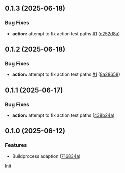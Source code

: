 ## 0.1.3 (2025-06-18)


### Bug Fixes

* **action:** attempt to fix action test paths [#1](https://github.com/HTL-Leoben/da-base-template/issues/1) ([c252d8a](https://github.com/HTL-Leoben/da-base-template/commit/c252d8aeb95bf8dbb3e9cc88d71869124b194c32))

## 0.1.2 (2025-06-18)


### Bug Fixes

* **action:** attempt to fix action test paths [#1](https://github.com/HTL-Leoben/da-base-template/issues/1) ([8a28658](https://github.com/HTL-Leoben/da-base-template/commit/8a28658b220e6d183025e199718dd0fd546d8417))

## 0.1.1 (2025-06-17)


### Bug Fixes

* **action:** attempt to fix action test paths ([438b24a](https://github.com/HTL-Leoben/da-base-template/commit/438b24a7862356e64c0e295ba94c9c1f59ee1558))

## 0.1.0 (2025-06-12)


### Features

* Buildprocess adaption ([716834a](https://github.com/HTL-Leoben/da-base-template/commit/716834a36454452c6138607d2424162f2669fa91))

Init

